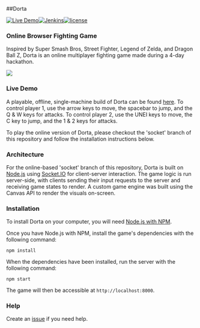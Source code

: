 ##Dorta

[![Live Demo](https://img.shields.io/badge/demo-online-green.svg)](http://dorta.herokuapp.com)[![Jenkins](https://img.shields.io/jenkins/s/https/jenkins.qa.ubuntu.com/precise-desktop-amd64_default.svg)]()[![license](https://img.shields.io/github/license/mashape/apistatus.svg)](https://github.com/quirkycorgi/Dorta/blob/master/LICENSE)

### Online Browser Fighting Game 
Inspired by Super Smash Bros, Street Fighter, Legend of Zelda, and Dragon Ball Z, Dorta is an online multiplayer fighting game made during a 4-day hackathon.

![](https://github.com/quirkycorgi/Dorta/blob/master/img/Dorta.gif)

### Live Demo
A playable, offline, single-machine build of Dorta can be found [here](https://dorta.herokuapp.com).
To control player 1, use the arrow keys to move, the spacebar to jump, and the Q & W keys for attacks. To control player 2, use the UNEI keys to move, the C key to jump, and the 1 & 2 keys for attacks.

To play the online version of Dorta, please checkout the 'socket' branch of this repository and follow the installation instructions below.

### Architecture
For the online-based 'socket' branch of this repository, Dorta is built on [Node.js](https://nodejs.org/) using [Socket.IO](http://socket.io/) for client-server interaction. The game logic is run server-side, with clients sending their input requests to the server and receiving game states to render. A custom game engine was built using the Canvas API to render the visuals on-screen. 

### Installation
To install Dorta on your computer, you will need [Node.js with NPM](https://nodejs.org/en/download/).

Once you have Node.js with NPM, install the game's dependencies with the following command:
```
npm install
```

When the dependencies have been installed, run the server with the following command:

```
npm start
```

The game will then be accessible at `http://localhost:8000`. 

### Help
Create an [issue](https://github.com/quirkycorgi/dorta/issues) if you need help.